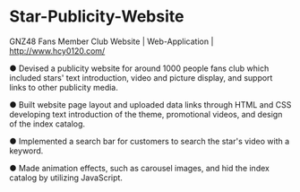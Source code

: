 # Star-Publicity-Website
GNZ48 Fans Member Club Website | Web-Application | http://www.hcy0120.com/

● Devised a publicity website for around 1000 people fans club which included stars' text introduction, video and picture display, and support links to other publicity media. 

● Built website page layout and uploaded data links through HTML and CSS developing text introduction of the theme, promotional videos, and design of the index catalog. 

● Implemented a search bar for customers to search the star's video with a keyword.

● Made animation effects, such as carousel images, and hid the index catalog by utilizing JavaScript.
